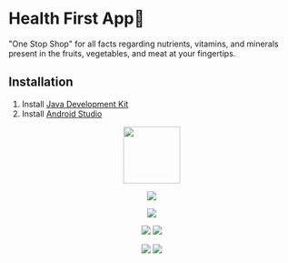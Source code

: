 # Health First App🍎

"One Stop Shop" for all facts regarding nutrients, vitamins, and minerals present in the fruits, vegetables, and meat at your fingertips.

## **Installation**

1) Install [Java Development Kit](https://www.oracle.com/in/java/technologies/javase-downloads.html)
2) Install [Android Studio](https://developer.android.com/studio)

<p align="center">
  <a href="https://github.com/rajathpi/health-first/blob/main/Health%20First.apk?raw=true">
    <img src="https://www.inspirefm.org/wp-content/uploads/button-apk.png" height="100">
  </a>
</p>


 <p align="center">
<img src="https://i.imgur.com/vlJhczS.png" >
</p>

<p align="center">
<img src="https://i.imgur.com/JAKQTEr.png" >
</p>


 <p align="center">
<img src="https://i.imgur.com/rr5PDBi.png" >
<img src="https://i.imgur.com/ot8dpx4.png" >
</p>


 <p align="center">
<img src="https://i.imgur.com/wF8oMjh.png" >
<img src="https://i.imgur.com/qSpD1i2.png" >
</p>


